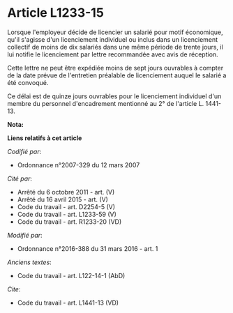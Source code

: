 # Article L1233-15

Lorsque l'employeur décide de licencier un salarié pour motif économique, qu'il s'agisse d'un licenciement individuel ou
inclus dans un licenciement collectif de moins de dix salariés dans une même période de trente jours, il lui notifie le
licenciement par lettre recommandée avec avis de réception. 

Cette lettre ne peut être expédiée moins de sept jours ouvrables à compter de la date prévue de l'entretien préalable de
licenciement auquel le salarié a été convoqué. 

Ce délai est de quinze jours ouvrables pour le licenciement individuel d'un membre du personnel d'encadrement mentionné au 2°
de l'article L. 1441-13.

**Nota:**



**Liens relatifs à cet article**

_Codifié par_:

  - Ordonnance n°2007-329 du 12 mars 2007

_Cité par_:

  - Arrêté du 6 octobre 2011 - art. (V)
  - Arrêté du 16 avril 2015 - art. (V)
  - Code du travail - art. D2254-5 (V)
  - Code du travail - art. L1233-59 (V)
  - Code du travail - art. R1233-20 (VD)

_Modifié par_:

  - Ordonnance n°2016-388 du 31 mars 2016 - art. 1

_Anciens textes_:

  - Code du travail - art. L122-14-1 (AbD)

_Cite_:

  - Code du travail - art. L1441-13 (VD)
